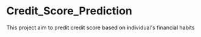 # Credit_Score_Prediction
This project aim to predit credit score based on individual's financial habits
